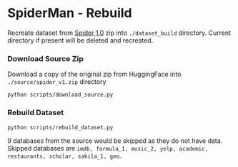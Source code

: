 # SpiderMan - Rebuild
Recreate dataset from [Spider 1.0](https://yale-lily.github.io/spider) zip into `./dataset_build` directory. Current directory if present will be deleted and recreated.

### Download Source Zip
Download a copy of the original zip from HuggingFace into `./source/spider_v1.zip` directory
```
python scripts/download_source.py
```
### Rebuild Dataset
```
python scripts/rebuild_dataset.py
```
9 databases from the source would be skipped as they do not have data. Skipped databases are `imdb, formula_1, music_2, yelp, academic, restaurants, scholar, sakila_1, geo`.
